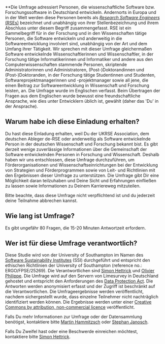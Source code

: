 **Die Umfrage adressiert Personen, die wissenschaftliche Software bzw. Forschungssoftware in Deutschland entwickeln. Andernorts in Europa und in der Welt werden diese Personen  bereits als *[Research Software Engineers](https://www.software.ac.uk/blog/2016-11-17-not-so-brief-history-research-software-engineers)* [(RSEs)](https://www.software.ac.uk/blog/2016-11-17-not-so-brief-history-research-software-engineers) bezeichnet und unabhängig von ihrer Stellenbezeichnung und ihrem Abschluss unter diesem Begriff zusammengefasst. RSE ist ein Sammelbegriff für in der Forschung und in den Wissenschaften tätige Personen, die Software entwickeln und anderweitig in die Softwareentwicklung involviert sind, unabhängig von der Art und dem Umfang ihrer Tätigkeit. Wir sprechen mit dieser Umfrage gleichermaßen Software entwickelnde Wissenschaftlerinnen und Wissenschaftler, in der Forschung tätige Informatikerinnen und Informatiker und andere aus den Computerwissenschaften stammende Personen, skriptende Administratorinnen und Administratoren, (Post-)Doktorandinnen und (Post-)Doktoranden, in der Forschung tätige Studentinnen und Studenten, Softwareprojektmanagerinnen und -projektmanager sowie all jene, die einen Beitrag zur Softwareentwicklung in Wissenschaft und Forschung leisten, an. Die Umfrage wurde im Englischen verfasst. Beim Übertragen der Fragen aus dem Englischen wurde bewusst eine freundschaftliche Ansprache, wie dies unter Entwicklern üblich ist, gewählt (daher das 'Du' in der Ansprache).


Warum habe ich diese Einladung erhalten?
----------------------------------------

Du hast diese Einladung erhalten, weil Du der UKRSE Association, dem deutschen Ableger de-RSE oder anderweitig als Software entwickelnde Person in der deutschen Wissenschaft und Forschung bekannt bist. Es gibt derzeit wenige zuverlässige Informationen über die Gemeinschaft der Software entwickelnden Personen in Forschung und Wissenschaft. Deshalb haben wir uns entschlossen, diese Umfrage durchzuführen, um Förderorganisationen und Wissenschaftseinrichtungen bei der Entwicklung von Strategien und Förderprogrammen sowie von Leit- und Richtlinien mit den Ergebnissen dieser Umfrage zu unterstützen.
Die Umfrage gibt Dir eine Möglichkeit daran teilzuhaben und Deine Sicht und Erfahrungen einfließen zu lassen sowie Informationen zu Deinem Karriereweg mitzuteilen.

Bitte beachte, dass diese Umfrage nicht verpflichtend ist und du jederzeit deine Teilnahme abbrechen kannst.


Wie lang ist Umfrage?
---------------------

Es gibt ungefähr 80 Fragen, die 15-20 Minuten Antwortzeit erfordern.


Wer ist für diese Umfrage verantwortlich?
------------------------------------------

Diese Studie wird von der University of Southampton im Namen des [Software Sustainability Institutes](http://software.ac.uk/) (SSI) durchgeführt und entspricht den ethischen Richtlinien der University of Southampton (reference no.: ERGO/FPSE/25269).
Die Verantwortlichen sind [Simon Hettrick](mailto:s.hettrick@software.ac.uk) und [Olivier Philippe](mailto:olivier.philippe@soton.ac.uk).
Die Umfrage wird auf den Servern von Limesurvey in Deutschland gehostet und entspricht den Anforderungen des [Data Protection Act](https://www.gov.uk/data-protection/the-data-protection-act). 
Die Antworten werden anonymisiert erfasst und der Zugriff ist beschränkt auf die Verantwortlichen. Die Umfrageergebnisse werden veröffentlicht, nachdem sichergestellt wurde, dass einzelne Teilnehmer nicht nachträglich identifiziert werden können. Die Ergebnisse werden unter einer [Creative Commons by attribution, non-commercial licence](https://creativecommons.org/licenses/by-nc/2.5/scotland/) veröffentlicht.

Falls Du mehr Informationen zur Umfrage oder der Datensammlung benötigst, kontaktiere bitte [Martin Hammitzsch](mailto:martin.hammitzsch@gfz-potsdam.de) oder [Stephan Janosch](mailto:janosch@mpi-cbg.de>).

Falls Du Zweifel hast oder eine Beschwerde einreichen möchtest, kontaktiere bitte [Simon Hettrick](mailto:s.hettrick@software.ac.uk).



